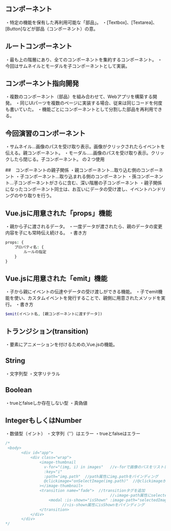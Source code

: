 ## コンポーネント
・特定の機能を保有した再利用可能な「部品」。
・[Textbox]、[Textarea]、[Button]などが部品（コンポーネント）の意。

## ルートコンポーネント
・最も上の階層にあり、全てのコンポーネントを集約するコンポーネント。
・今回はサムネイルとモーダルを子コンポーネントとして実装。

## コンポーネント指向開発
・複数のコンポーネント（部品）を組み合わせて、Webアプリを構築する開発。
・同じUIパーツを複数のページに実装する場合、従来は同じコードを何度も書いていた。
・機能ごとにコンポーネントとして分割した部品を再利用できる。

## 今回演習のコンポーネント
・サムネイル...画像のパスを受け取り表示。画像がクリックされたらイベントを伝える。親コンポーネント。
・モーダル.....画像のパスを受け取り表示。クリックしたら閉じる。子コンポーネント。
の２つ使用

##　コンポーネントの親子関係
・親コンポーネント...取り込む側のコンポーネント
・子コンポーネント...取り込まれる側のコンポーネント
・孫コンポーネント...子コンポーネントがさらに含む、深い階層の子コンポーネント
・親子関係になったコンポーネント同士は、お互いにデータの受け渡し、イベントハンドリングのやり取りを行う。

## Vue.jsに用意された「props」機能
・親から子に渡されるデータ。
・一度データが渡されたら、親のデータの変更内容を子にも常時伝え続ける。
・書き方
```php
props: {
    プロパティ名: {
        ルールの指定
    }
}
```

## Vue.jsに用意された「emit」機能
・子から親にイベントの伝達やデータの受け渡しができる機能。
・子でemit機能を使い、カスタムイベントを発行することで、親側に用意されたメソッドを実行。
・書き方
```php
$emit(イベント名, [親コンポーネントに渡すデータ])
```

## トランジション(transition)
・要素にアニメーションを付けるための,Vue.jsの機能。

## String
・文字列型
・文字リテラル

## Boolean
・trueとfalseしか存在しない型
・真偽値

## IntegerもしくはNumber
・数値型（イント）
・文字列（''）はエラー
・trueとfalseはエラー

```php
/*
 <body>
       <div id="app">
           <div class="wrap">
               <image-thumbnail
                 v-for="(img, i) in images"   //v-forで画像のパスをリストレンダリング
                 :key="i"
                 :path="img.path"  //path属性にimg.pathをバインディング
                 @clickimage="onSelectImage(img.path)"  //@clickimageが動作し、onSelectImageを呼び出す
               ></image-thumbnail>
               <transition name="fade">  //transitionタグを追加
                                              //↓image-path属性にselectedImageをバインディング
                   <modal :is-shown="isShown" :image-path="selectedImage" @close="closeModal" />
                   　　　 //↑is-shown属性にisShownをバインディング                  //↑カスタムイベントcloseModalをバインディング
               </transition>
           </div>
       </div>
*/
```